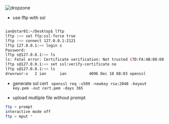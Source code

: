 ![dropzone](https://user-images.githubusercontent.com/12653147/101760437-d0e5b880-3b15-11eb-9101-af7bfc5f6b03.gif)


* use lftp  with ssl 

```bash

ian@star01:~/Desktop$ lftp
lftp :~> set ftp:ssl-force true
lftp :~> connect 127.0.0.1:2121
lftp 127.0.0.1:~> login s
Password: 
lftp s@127.0.0.1:~> ls
ls: Fatal error: Certificate verification: Not trusted (7D:FA:4B:08:60:6E:86:B8:44:E9:2D:8B:BE:50:1D:5C:63:32:F3:84)
lftp s@127.0.0.1:~> set ssl:verify-certificate no
lftp s@127.0.0.1:~> ls
drwxrwxr-x   2 ian      ian          4096 Dec 10 08:03 openssl

```


* generate ssl cert
` openssl req -x509 -newkey rsa:2048 -keyout key.pem -out cert.pem -days 365`
 
 * upload mutliple file without prompt
```bash
ftp > prompt
interactive mode off
ftp > mput *
```
